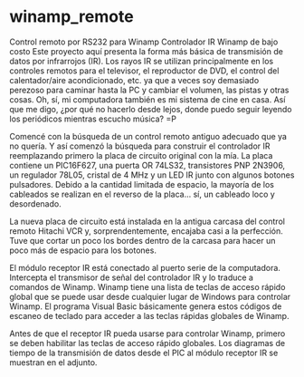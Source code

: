 # winamp_remote
Control remoto por RS232 para Winamp
Controlador IR Winamp de bajo costo	
Este proyecto aquí presenta la forma más básica de transmisión de datos por infrarrojos (IR). Los rayos IR se utilizan principalmente en los controles remotos para el televisor, el reproductor de DVD, el control del calentador/aire acondicionado, etc. ya que a veces soy demasiado perezoso para caminar hasta la PC y cambiar el volumen, las pistas y otras cosas. Oh, sí, mi computadora también es mi sistema de cine en casa. Así que me digo, ¿por qué no hacerlo desde lejos, donde puedo seguir leyendo los periódicos mientras escucho música? =P

Comencé con la búsqueda de un control remoto antiguo adecuado que ya no quería.
Y así comenzó la búsqueda para construir el controlador IR reemplazando primero la placa de circuito original con la mía. La placa contiene un PIC16F627, una puerta OR 74LS32, transistores PNP 2N3906, un regulador 78L05, cristal de 4 MHz y un LED IR junto con algunos botones pulsadores.
Debido a la cantidad limitada de espacio, la mayoría de los cableados se realizan en el reverso de la placa... sí, un cableado loco y desordenado.

La nueva placa de circuito está instalada en la antigua carcasa del control remoto Hitachi VCR y, sorprendentemente, encajaba casi a la perfección. Tuve que cortar un poco los bordes dentro de la carcasa para hacer un poco más de espacio para los botones.

El módulo receptor IR está conectado al puerto serie de la computadora. Intercepta el transmisor de señal del controlador IR y lo traduce a comandos de Winamp. Winamp tiene una lista de teclas de acceso rápido global que se puede usar desde cualquier lugar de Windows para controlar Winamp. El programa Visual Basic básicamente genera estos códigos de escaneo de teclado para acceder a las teclas rápidas globales de Winamp.

Antes de que el receptor IR pueda usarse para controlar Winamp, primero se deben habilitar las teclas de acceso rápido globales.
Los diagramas de tiempo de la transmisión de datos desde el PIC al módulo receptor IR se muestran en el adjunto.
